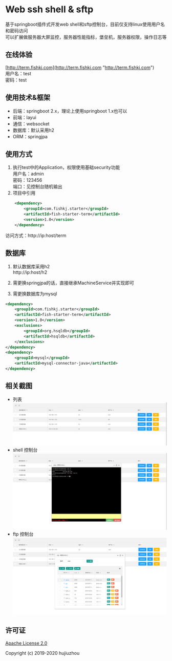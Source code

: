 # Web ssh shell & sftp
基于springboot插件式开发web shell和sftp控制台，目前仅支持linux使用用户名和密码访问  
可以扩展做服务器大屏监控，服务器性能指标，堡垒机，服务器权限，操作日志等

## 在线体验
[http://term.fishkj.com](http://term.fishkj.com "http://term.fishkj.com")  
用户名：test  
密码：test  

## 使用技术&框架
- 后端：springboot 2.x，理论上使用springboot 1.x也可以
- 前端：layui
- 通信：websocket
- 数据库：默认采用h2
- ORM：springjpa

## 使用方式
1. 执行test中的Application，权限使用基础security功能  
	用户名：admin  
	密码：123456  
	端口：见控制台随机输出  
2. 项目中引用
```xml
	<dependency>
		<groupId>com.fishkj.starter</groupId>
		<artifactId>fish-starter-term</artifactId>
		<version>1.0</version>
	</dependency>
```
访问方式：http://ip:host/term

## 数据库
1. 默认数据库采用h2  
	http://ip:host/h2  
	
1. 需更换springjpa的话，直接继承MachineService并实现即可
2. 需更换数据库为mysql
```xml
<dependency>
	<groupId>com.fishkj.starter</groupId>
	<artifactId>fish-starter-term</artifactId>
	<version>1.0</version>
	<exclusions>
		<groupId>org.hsqldb</groupId>
		<artifactId>hsqldb</artifactId>
	</exclusions>
</dependency>
<dependency>
	<groupId>mysql</groupId>
	<artifactId>mysql-connector-java</artifactId>
</dependency>
```
## 相关截图
- 列表
![image](https://github.com/deqyiyt/term/raw/master/images/list.png)
- shell 控制台
![image](https://github.com/deqyiyt/term/raw/master/images/terminal.png)
- ftp 控制台
![image](https://github.com/deqyiyt/term/raw/master/images/sftp.png)

## 许可证

[Apache License 2.0](https://github.com/deqyiyt/term/blob/master/LICENSE)

Copyright (c) 2019-2020 hujiuzhou
